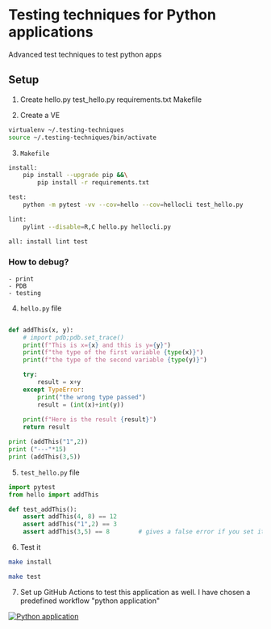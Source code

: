 # Testing techniques for Python applications

Advanced test techniques to test python apps

## Setup

1. Create hello.py test_hello.py requirements.txt Makefile 

2. Create a VE

```bash 
virtualenv ~/.testing-techniques
source ~/.testing-techniques/bin/activate
```
3. ``Makefile`` 

```bash
install:
	pip install --upgrade pip &&\
		pip install -r requirements.txt

test:
	python -m pytest -vv --cov=hello --cov=hellocli test_hello.py

lint: 
	pylint --disable=R,C hello.py hellocli.py

all: install lint test
```

### How to debug?
    - print
    - PDB
    - testing


4. ``hello.py`` file

```python

def addThis(x, y):
    # import pdb;pdb.set_trace()
    print(f"This is x={x} and this is y={y}")
    print(f"the type of the first variable {type(x)}")
    print(f"the type of the second variable {type(y)}")

    try:
        result = x+y
    except TypeError:
        print("the wrong type passed")
        result = (int(x)+int(y))
    
    print(f"Here is the result {result}")
    return result

print (addThis("1",2))
print ("---"*15)
print (addThis(3,5))
```

5. ``test_hello.py`` file 

```python
import pytest
from hello import addThis

def test_addThis():
    assert addThis(4, 8) == 12
    assert addThis("1",2) == 3
    assert addThis(3,5) == 8        # gives a false error if you set it != 8
```

6. Test it

```bash
make install

make test
```

7. Set up GitHub Actions to test this application as well. I have chosen a predefined workflow "python application"

[![Python application](https://github.com/yasarigno/testing-techniques/actions/workflows/python-app.yml/badge.svg)](https://github.com/yasarigno/testing-techniques/actions/workflows/python-app.yml)

